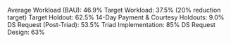 Average Workload (BAU): 46.9%
Target Workload: 37.5% (20% reduction target)
Target Holdout: 62.5%
14-Day Payment & Courtesy Holdouts: 9.0%
DS Request (Post-Triad): 53.5%
Triad Implementation: 85%
DS Request Design: 63%
